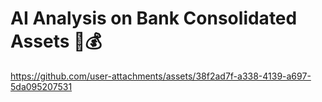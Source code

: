 # AI Analysis on Bank Consolidated Assets 🤖💰

https://github.com/user-attachments/assets/38f2ad7f-a338-4139-a697-5da095207531

